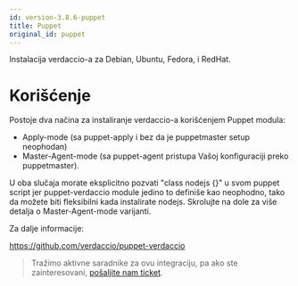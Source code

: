 ```yaml
---
id: version-3.8.6-puppet
title: Puppet
original_id: puppet
---
```

Instalacija verdaccio-a za Debian, Ubuntu, Fedora, i RedHat.

# Korišćenje

Postoje dva načina za instaliranje verdaccio-a korišćenjem Puppet modula:

* Apply-mode (sa puppet-apply i bez da je puppetmaster setup neophodan)
* Master-Agent-mode (sa puppet-agent pristupa Vašoj konfiguraciji preko puppetmaster).

U oba slučaja morate eksplicitno pozvati "class nodejs {}" u svom puppet script jer puppet-verdaccio module jedino to definiše kao neophodno, tako da možete biti fleksibilni kada instalirate nodejs. Skrolujte na dole za više detalja o Master-Agent-mode varijanti.

Za dalje informacije:

<https://github.com/verdaccio/puppet-verdaccio>

> Tražimo aktivne saradnike za ovu integraciju, pa ako ste zainteresovani, [pošaljite nam ticket](https://github.com/verdaccio/puppet-verdaccio/issues/11).